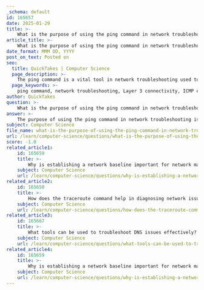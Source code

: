 ```yaml
---
_schema: default
id: 165657
date: 2025-01-29
title: >-
    What is the purpose of using the ping command in network troubleshooting?
article_title: >-
    What is the purpose of using the ping command in network troubleshooting?
date_format: MMM DD, YYYY
post_on_text: Posted on
seo:
  title: QuickTakes | Computer Science
  page_description: >-
    The ping command is a vital tool in network troubleshooting used to verify Layer 3 connectivity, measure latency, detect packet loss, and diagnose issues with network devices.
  page_keywords: >-
    ping command, network troubleshooting, Layer 3 connectivity, ICMP echo request, latency measurement, packet loss detection, network diagnostics, connectivity testing, network configuration verification, network devices
author: QuickTakes
question: >-
    What is the purpose of using the ping command in network troubleshooting?
answer: >-
    The purpose of using the ping command in network troubleshooting is primarily to verify Layer 3 connectivity between devices on a network. The ping command operates by sending Internet Control Message Protocol (ICMP) echo request messages to a specified IP address and waiting for a response. Here are the key functions and benefits of using the ping command:\n\n1. **Connectivity Testing**: The ping command helps determine if a device is reachable over the network. If the target device responds with an ICMP echo reply, it indicates that the device is online and reachable.\n\n2. **Latency Measurement**: The command provides round-trip time (RTT) statistics, which can help assess the latency of the connection. This information is useful for identifying potential performance issues.\n\n3. **Packet Loss Detection**: By sending multiple ping requests, users can observe if any packets are lost during transmission. High packet loss can indicate network congestion or issues with the network path.\n\n4. **Network Configuration Verification**: The ping command can be used to verify that the IP addressing scheme is correctly configured. If a device cannot be reached, it may suggest an IP addressing issue or a misconfigured network device.\n\n5. **Troubleshooting Network Devices**: The command can help isolate problems by determining whether the issue lies with the local device, the network, or the remote device. For example, if a local device can ping its default gateway but cannot ping an external IP address, the issue may be with the network connection beyond the gateway.\n\n6. **Basic Network Diagnostics**: The ping command is often the first step in a structured troubleshooting approach, allowing network administrators to quickly assess the health of the network.\n\nIn summary, the ping command is a fundamental tool in network troubleshooting that provides essential information about connectivity, latency, and packet loss, helping to diagnose and resolve network issues effectively.
subject: Computer Science
file_name: what-is-the-purpose-of-using-the-ping-command-in-network-troubleshooting.md
url: /learn/computer-science/questions/what-is-the-purpose-of-using-the-ping-command-in-network-troubleshooting
score: -1.0
related_article1:
    id: 165659
    title: >-
        Why is establishing a network baseline important for network management?
    subject: Computer Science
    url: /learn/computer-science/questions/why-is-establishing-a-network-baseline-important-for-network-management
related_article2:
    id: 165658
    title: >-
        How does the traceroute command help in diagnosing network issues?
    subject: Computer Science
    url: /learn/computer-science/questions/how-does-the-traceroute-command-help-in-diagnosing-network-issues
related_article3:
    id: 165667
    title: >-
        What tools can be used to troubleshoot DNS issues effectively?
    subject: Computer Science
    url: /learn/computer-science/questions/what-tools-can-be-used-to-troubleshoot-dns-issues-effectively
related_article4:
    id: 165659
    title: >-
        Why is establishing a network baseline important for network management?
    subject: Computer Science
    url: /learn/computer-science/questions/why-is-establishing-a-network-baseline-important-for-network-management
---
```


&nbsp;